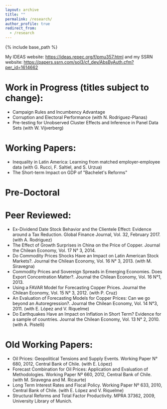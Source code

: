 ```yaml
---
layout: archive
title: ""
permalink: /research/
author_profile: true
redirect_from:
  - /research
---
```


{% include base_path %}

My IDEAS website: https://ideas.repec.org/f/pmu357.html and my SSRN website: https://papers.ssrn.com/sol3/cf_dev/AbsByAuth.cfm?per_id=1614662

# Work in Progress (titles subject to change):

* Campaign Rules and Incumbency Advantage
* Corruption and Electoral Performance (with N. Rodriguez-Planas)
* Pre-testing for Unobserved Cluster Effects and Inference in Panel Data Sets (with W. Vijverberg)

# Working Papers:

* Inequality in Latin America: Learning from matched employer-employee data (with G. Rucci, F. Saltiel, and S. Urzua)
* The Short-term Impact on GDP of "Bachelet's Reforms"

# Pre-Doctoral
# Peer Reviewed:

* Ex-Dividend Date Stock Behavior and the Clientele Effect: Evidence around a Tax Reduction. Global Finance Journal, Vol. 32, February 2017. (with A. Rodriguez) 
* The Effect of Growth Surprises in China on the Price of Copper. Journal the Chilean Economy, Vol. 17 N° 3, 2014.
* Do Commodity Prices Shocks Have an Impact on Latin American Stock Markets?. Journal the Chilean Economy, Vol. 16 N° 3, 2013. (with M. Siravegna)
* Commodity Prices and Sovereign Spreads in Emerging Economies. Does Export Concentration Matter?. Journal the Chilean Economy, Vol. 16 N°1, 2013.
* Using a FAVAR Model for Forecasting Copper Prices. Journal the Chilean Economy, Vol. 15 N° 3, 2012. (with P. Cruz)
* An Evaluation of Forecasting Models for Copper Prices: Can we go beyond an Autoregression?. Journal the Chilean Economy, Vol. 14 N°3, 2011. (with E. López and V. Riquelme)
* Do Earthquakes Have an Impact on Inflation in Short Term? Evidence for a sample of countries. Journal the Chilean Economy, Vol. 13 N° 2, 2010. (with A. Pistelli)

#  Old Working Papers:

* Oil Prices: Geopolitical Tensions and Supply Events. Working Paper N° 680, 2012, Central Bank of Chile. (with E. López) 
* Forecast Combination for Oil Prices: Application and Evaluation of Methodologies. Working Paper Nº 660, 2012, Central Bank of Chile. (with M. Siravegna and M. Ricaurte) 
* Long Term Interest Rates and Fiscal Policy. Working Paper Nº 633, 2010, Central Bank of Chile. (with E. López and V. Riquelme)
* Structural Reforms and Total Factor Productivity. MPRA 37362, 2009, University Library of Munich. 


